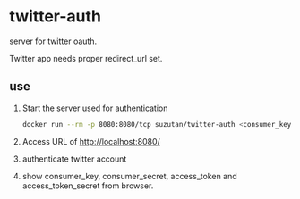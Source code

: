 # twitter-auth

server for twitter oauth.

Twitter app needs proper redirect_url set.

## use

1. Start the server used for authentication

   ```bash
   docker run --rm -p 8080:8080/tcp suzutan/twitter-auth <consumer_key> <consumer_secret>
   ```

1. Access URL of <http://localhost:8080/>
1. authenticate twitter account
1. show consumer_key, consumer_secret, access_token and access_token_secret from browser.
